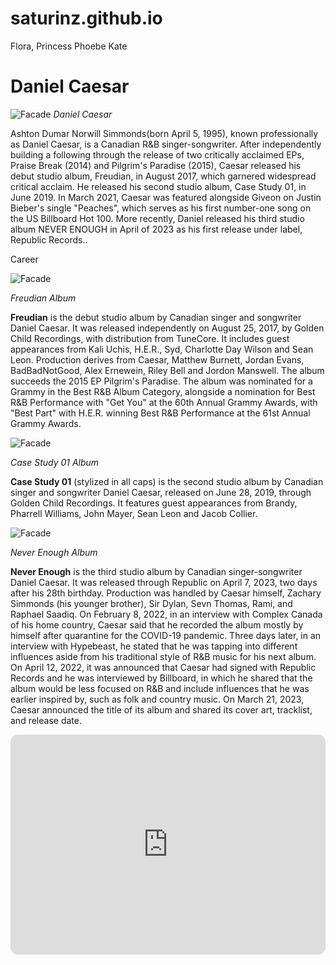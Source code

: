 # saturinz.github.io
Flora, Princess Phoebe Kate
# Daniel Caesar
![Facade](https://blogs-images.forbes.com/ogdenpayne/files/2017/02/Daniel-Caesar-NEw-by-Keith-Henry.jpg) 
*Daniel Caesar*

Ashton Dumar Norwill Simmonds(born April 5, 1995), known professionally as Daniel Caesar, is a Canadian R&B singer-songwriter. 
After independently building a following through the release of two critically acclaimed EPs, Praise Break (2014) and Pilgrim's Paradise (2015), Caesar released his debut studio album, Freudian, in August 2017, which garnered widespread critical acclaim. 
He released his second studio album, Case Study 01, in June 2019. In March 2021, Caesar was featured alongside Giveon on Justin Bieber's single "Peaches", which serves as his first number-one song on the US Billboard Hot 100. More recently, 
Daniel released his third studio album NEVER ENOUGH in April of 2023 as his first release under label, Republic Records..

Career

![Facade](https://upload.wikimedia.org/wikipedia/en/b/b9/Freudian_by_Daniel_Caesar.jpg)

*Freudian Album*

**Freudian** is the debut studio album by Canadian singer and songwriter Daniel Caesar. It was released independently on August 25, 2017, by Golden Child Recordings, with distribution from TuneCore. It includes guest appearances from Kali Uchis, H.E.R., Syd, Charlotte Day Wilson and Sean Leon. 
Production derives from Caesar, Matthew Burnett, Jordan Evans, BadBadNotGood, Alex Ernewein, Riley Bell and Jordon Manswell. 
The album succeeds the 2015 EP Pilgrim's Paradise. The album was nominated for a Grammy in the Best R&B Album Category, alongside a nomination for Best R&B Performance with "Get You" at the 60th Annual Grammy Awards, with "Best Part" with H.E.R. winning Best R&B Performance at the 61st Annual Grammy Awards.

![Facade](https://upload.wikimedia.org/wikipedia/en/4/4c/Daniel_Caesar_-_Case_Study_01.png)

*Case Study 01 Album*

**Case Study 01** (stylized in all caps) is the second studio album by Canadian singer and songwriter Daniel Caesar, released on June 28, 2019, through Golden Child Recordings. 
It features guest appearances from Brandy, Pharrell Williams, John Mayer, Sean Leon and Jacob Collier.

![Facade](https://upload.wikimedia.org/wikipedia/en/thumb/c/c0/Daniel_Caesar_-_Never_Enough.png/220px-Daniel_Caesar_-_Never_Enough.png)

*Never Enough Album*

**Never Enough** is the third studio album by Canadian singer-songwriter Daniel Caesar. It was released through Republic on April 7, 2023, two days after his 28th birthday. Production was handled by Caesar himself, Zachary Simmonds (his younger brother), Sir Dylan, Sevn Thomas, Rami, and Raphael Saadiq.
On February 8, 2022, in an interview with Complex Canada of his home country, Caesar said that he recorded the album mostly by himself after quarantine for the COVID-19 pandemic. Three days later, in an interview with Hypebeast, he stated that he was tapping into different influences aside from his traditional style of R&B music for his next album. On April 12, 2022, it was announced that Caesar had signed with Republic Records and he was interviewed by Billboard, in which he shared that the album would be less focused on R&B and include influences that he was earlier inspired by, such as folk and country music. On March 21, 2023, Caesar announced the title of its album and shared its cover art, tracklist, and release date.

<iframe style="border-radius:12px" src="https://open.spotify.com/embed/artist/20wkVLutqVOYrc0kxFs7rA?utm_source=generator" width="100%" height="352" frameBorder="0" allowfullscreen="" allow="autoplay; clipboard-write; encrypted-media; fullscreen; picture-in-picture" loading="lazy"></iframe>



